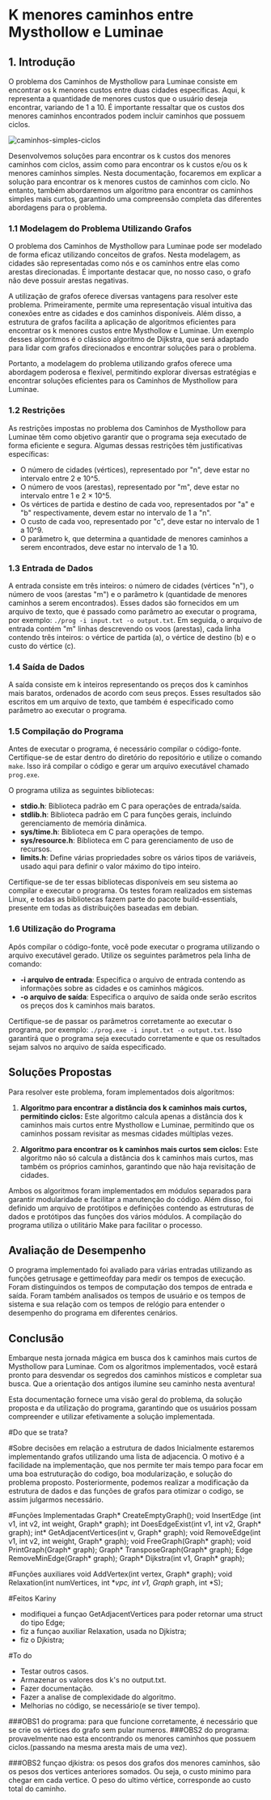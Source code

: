 # K menores caminhos entre Mysthollow e Luminae

## 1. Introdução

O problema dos Caminhos de Mysthollow para Luminae consiste em encontrar os k menores custos entre duas cidades específicas. Aqui, k representa a quantidade de menores custos que o usuário deseja encontrar, variando de 1 a 10. É importante ressaltar que os custos dos menores caminhos encontrados podem incluir caminhos que possuem ciclos.

![caminhos-simples-ciclos](https://github.com/KarinyxD/TP_AEDS/assets/121648163/3ee82b7b-46f3-49ba-8183-c5c0d357abdc)

Desenvolvemos soluções para encontrar os k custos dos menores caminhos com ciclos, assim como para encontrar os k custos e/ou os k menores caminhos simples. Nesta documentação, focaremos em explicar a solução para encontrar os k menores custos de caminhos com ciclo. No entanto, também abordaremos um algoritmo para encontrar os caminhos simples mais curtos, garantindo uma compreensão completa das diferentes abordagens para o problema.

### 1.1 Modelagem do Problema Utilizando Grafos

O problema dos Caminhos de Mysthollow para Luminae pode ser modelado de forma eficaz utilizando conceitos de grafos. Nesta modelagem, as cidades são representadas como nós e os caminhos entre elas como arestas direcionadas. É importante destacar que, no nosso caso, o grafo não deve possuir arestas negativas.

A utilização de grafos oferece diversas vantagens para resolver este problema. Primeiramente, permite uma representação visual intuitiva das conexões entre as cidades e dos caminhos disponíveis. Além disso, a estrutura de grafos facilita a aplicação de algoritmos eficientes para encontrar os k menores custos entre Mysthollow e Luminae. Um exemplo desses algoritmos é o clássico algoritmo de Dijkstra, que será adaptado para lidar com grafos direcionados e encontrar soluções para o problema.

Portanto, a modelagem do problema utilizando grafos oferece uma abordagem poderosa e flexível, permitindo explorar diversas estratégias e encontrar soluções eficientes para os Caminhos de Mysthollow para Luminae.
### 1.2 Restrições

As restrições impostas no problema dos Caminhos de Mysthollow para Luminae têm como objetivo garantir que o programa seja executado de forma eficiente e segura. Algumas dessas restrições têm justificativas específicas:

- O número de cidades (vértices), representado por "n", deve estar no intervalo entre 2 e 10^5.
- O número de voos (arestas), representado por "m", deve estar no intervalo entre 1 e 2 × 10^5.
- Os vértices de partida e destino de cada voo, representados por "a" e "b" respectivamente, devem estar no intervalo de 1 a "n".
- O custo de cada voo, representado por "c", deve estar no intervalo de 1 a 10^9.
- O parâmetro k, que determina a quantidade de menores caminhos a serem encontrados, deve estar no intervalo de 1 a 10.
### 1.3 Entrada de Dados

A entrada consiste em três inteiros: o número de cidades (vértices "n"), o número de voos (arestas "m") e o parâmetro k (quantidade de menores caminhos a serem encontrados). Esses dados são fornecidos em um arquivo de texto, que é passado como parâmetro ao executar o programa, por exemplo: `./prog -i input.txt -o output.txt`. Em seguida, o arquivo de entrada contém "m" linhas descrevendo os voos (arestas), cada linha contendo três inteiros: o vértice de partida (a), o vértice de destino (b) e o custo do vértice (c).

### 1.4 Saída de Dados

A saída consiste em k inteiros representando os preços dos k caminhos mais baratos, ordenados de acordo com seus preços. Esses resultados são escritos em um arquivo de texto, que também é especificado como parâmetro ao executar o programa.

### 1.5 Compilação do Programa

Antes de executar o programa, é necessário compilar o código-fonte. Certifique-se de estar dentro do diretório do repositório e utilize o comando `make`. Isso irá compilar o código e gerar um arquivo executável chamado `prog.exe`.

O programa utiliza as seguintes bibliotecas:

- **stdio.h**: Biblioteca padrão em C para operações de entrada/saída.
- **stdlib.h**: Biblioteca padrão em C para funções gerais, incluindo gerenciamento de memória dinâmica.
- **sys/time.h**: Biblioteca em C para operações de tempo.
- **sys/resource.h**: Biblioteca em C para gerenciamento de uso de recursos.
- **limits.h**: Define várias propriedades sobre os vários tipos de variáveis, usado aqui para definir o valor máximo do tipo inteiro.

Certifique-se de ter essas bibliotecas disponíveis em seu sistema ao compilar e executar o programa. Os testes foram realizados em sistemas Linux, e todas as bibliotecas fazem parte do pacote build-essentials, presente em todas as distribuições baseadas em debian.

### 1.6 Utilização do Programa

Após compilar o código-fonte, você pode executar o programa utilizando o arquivo executável gerado. Utilize os seguintes parâmetros pela linha de comando:

- **-i arquivo de entrada**: Especifica o arquivo de entrada contendo as informações sobre as cidades e os caminhos mágicos.
- **-o arquivo de saída**: Especifica o arquivo de saída onde serão escritos os preços dos k caminhos mais baratos.

Certifique-se de passar os parâmetros corretamente ao executar o programa, por exemplo: `./prog.exe -i input.txt -o output.txt`. Isso garantirá que o programa seja executado corretamente e que os resultados sejam salvos no arquivo de saída especificado.
## Soluções Propostas

Para resolver este problema, foram implementados dois algoritmos:

1. **Algoritmo para encontrar a distância dos k caminhos mais curtos, permitindo ciclos:** Este algoritmo calcula apenas a distância dos k caminhos mais curtos entre Mysthollow e Luminae, permitindo que os caminhos possam revisitar as mesmas cidades múltiplas vezes.
    
2. **Algoritmo para encontrar os k caminhos mais curtos sem ciclos:** Este algoritmo não só calcula a distância dos k caminhos mais curtos, mas também os próprios caminhos, garantindo que não haja revisitação de cidades.
    

Ambos os algoritmos foram implementados em módulos separados para garantir modularidade e facilitar a manutenção do código. Além disso, foi definido um arquivo de protótipos e definições contendo as estruturas de dados e protótipos das funções dos vários módulos. A compilação do programa utiliza o utilitário Make para facilitar o processo.

### 
## Avaliação de Desempenho

O programa implementado foi avaliado para várias entradas utilizando as funções getrusage e gettimeofday para medir os tempos de execução. Foram distinguindos os tempos de computação dos tempos de entrada e saída. Foram também analisados os tempos de usuário e os tempos de sistema e sua relação com os tempos de relógio para entender o desempenho do programa em diferentes cenários.

## Conclusão

Embarque nesta jornada mágica em busca dos k caminhos mais curtos de Mysthollow para Luminae. Com os algoritmos implementados, você estará pronto para desvendar os segredos dos caminhos místicos e completar sua busca. Que a orientação dos antigos ilumine seu caminho nesta aventura!

Esta documentação fornece uma visão geral do problema, da solução proposta e da utilização do programa, garantindo que os usuários possam compreender e utilizar efetivamente a solução implementada.



#Do que se trata?

#Sobre decisões em relação a estrutura de dados
Inicialmente estaremos implementando grafos utilizando uma lista de adjacencia. O motivo é a facilidade na implementação, que nos permite ter mais tempo para focar em uma boa estruturação do codigo, boa modularização, e solução do problema proposto. Posteriormente, podemos realizar a modificação da estrutura de dados e das funções de grafos para otimizar o codigo, se assim julgarmos necessário.

#Funções Implementadas
Graph* CreateEmptyGraph();
void InsertEdge (int v1, int v2, int weight, Graph* graph);
int DoesEdgeExist(int v1, int v2, Graph* graph);
int* GetAdjacentVertices(int v, Graph* graph);
void RemoveEdge(int v1, int v2, int weight, Graph* graph);
void FreeGraph(Graph* graph);
void PrintGraph(Graph* graph);
Graph* TransposeGraph(Graph* graph);
Edge RemoveMinEdge(Graph* graph);
Graph* Dijkstra(int v1, Graph* graph);

#Funções auxiliares
void AddVertex(int vertex, Graph* graph);
void Relaxation(int numVertices, int **vpc, int v1, Graph* graph, int *S);

#Feitos Kariny
- modifiquei a funçao GetAdjacentVertices para poder retornar uma struct do tipo Edge;
- fiz a funçao auxiliar Relaxation, usada no Djkistra;
- fiz o Djkistra;


#To do
- Testar outros casos.
- Armazenar os valores dos k's no output.txt.
- Fazer documentação.
- Fazer a analise de complexidade do algoritmo.
- Melhorias no código, se necessário(e se tiver tempo).

###OBS1 do programa: para que funcione corretamente, é necessário que se crie os vértices do grafo sem pular numeros.
###OBS2 do programa: provavelmente nao esta encontrando os menores caminhos que possuem ciclos.(passando na mesma aresta mais de uma vez).

###OBS2 funçao djkistra: os pesos dos grafos dos menores caminhos, são os pesos dos vertices anteriores somados. 
Ou seja, o custo minimo para chegar em cada vertice.
O peso do ultimo vértice, corresponde ao custo total do caminho.
